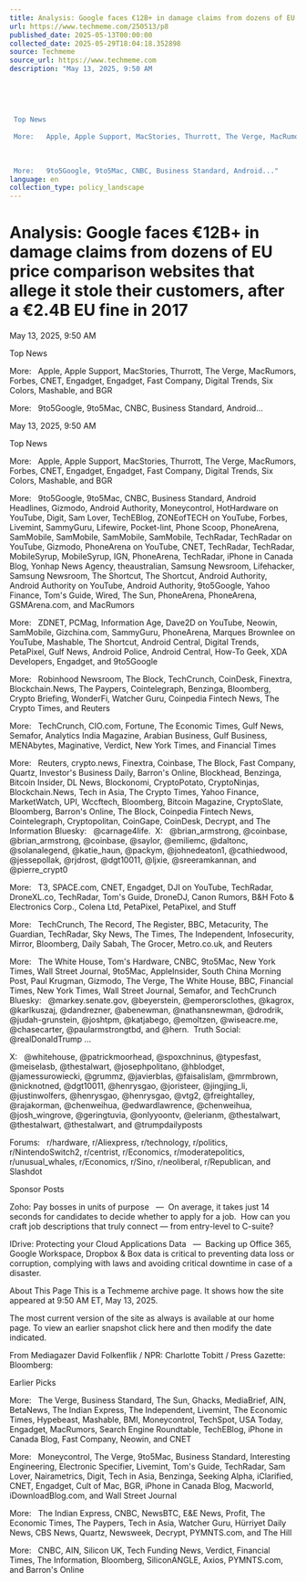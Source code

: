 ```yaml
---
title: Analysis: Google faces €12B+ in damage claims from dozens of EU price comparison websites that allege it stole their customers, after a €2.4B EU fine in 2017
url: https://www.techmeme.com/250513/p8
published_date: 2025-05-13T00:00:00
collected_date: 2025-05-29T18:04:18.352898
source: Techmeme
source_url: https://www.techmeme.com
description: "May 13, 2025, 9:50 AM 
 
 
 
 
 
 Top News 
 
 More:   Apple, Apple Support, MacStories, Thurrott, The Verge, MacRumors, Forbes, CNET, Engadget, Engadget, Fast Company, Digital Trends, Six Colors, Mashable, and BGR 
 
 
 
 More:   9to5Google, 9to5Mac, CNBC, Business Standard, Android..."
language: en
collection_type: policy_landscape
---
```


# Analysis: Google faces €12B+ in damage claims from dozens of EU price comparison websites that allege it stole their customers, after a €2.4B EU fine in 2017

May 13, 2025, 9:50 AM 
 
 
 
 
 
 Top News 
 
 More:   Apple, Apple Support, MacStories, Thurrott, The Verge, MacRumors, Forbes, CNET, Engadget, Engadget, Fast Company, Digital Trends, Six Colors, Mashable, and BGR 
 
 
 
 More:   9to5Google, 9to5Mac, CNBC, Business Standard, Android...

May 13, 2025, 9:50 AM

Top News 
 
 More:   Apple, Apple Support, MacStories, Thurrott, The Verge, MacRumors, Forbes, CNET, Engadget, Engadget, Fast Company, Digital Trends, Six Colors, Mashable, and BGR

More:   9to5Google, 9to5Mac, CNBC, Business Standard, Android Headlines, Gizmodo, Android Authority, Moneycontrol, HotHardware on YouTube, Digit, Sam Lover, TechEBlog, ZONEofTECH on YouTube, Forbes, Livemint, SammyGuru, Lifewire, Pocket-lint, Phone Scoop, PhoneArena, SamMobile, SamMobile, SamMobile, SamMobile, TechRadar, TechRadar on YouTube, Gizmodo, PhoneArena on YouTube, CNET, TechRadar, TechRadar, MobileSyrup, MobileSyrup, IGN, PhoneArena, TechRadar, iPhone in Canada Blog, Yonhap News Agency, theaustralian, Samsung Newsroom, Lifehacker, Samsung Newsroom, The Shortcut, The Shortcut, Android Authority, Android Authority on YouTube, Android Authority, 9to5Google, Yahoo Finance, Tom's Guide, Wired, The Sun, PhoneArena, PhoneArena, GSMArena.com, and MacRumors

More:   ZDNET, PCMag, Information Age, Dave2D on YouTube, Neowin, SamMobile, Gizchina.com, SammyGuru, PhoneArena, Marques Brownlee on YouTube, Mashable, The Shortcut, Android Central, Digital Trends, PetaPixel, Gulf News, Android Police, Android Central, How-To Geek, XDA Developers, Engadget, and 9to5Google

More:   Robinhood Newsroom, The Block, TechCrunch, CoinDesk, Finextra, Blockchain.News, The Paypers, Cointelegraph, Benzinga, Bloomberg, Crypto Briefing, WonderFi, Watcher Guru, Coinpedia Fintech News, The Crypto Times, and Reuters

More:   TechCrunch, CIO.com, Fortune, The Economic Times, Gulf News, Semafor, Analytics India Magazine, Arabian Business, Gulf Business, MENAbytes, Maginative, Verdict, New York Times, and Financial Times

More:   Reuters, crypto.news, Finextra, Coinbase, The Block, Fast Company, Quartz, Investor's Business Daily, Barron's Online, Blockhead, Benzinga, Bitcoin Insider, DL News, Blockonomi, CryptoPotato, CryptoNinjas, Blockchain.News, Tech in Asia, The Crypto Times, Yahoo Finance, MarketWatch, UPI, Wccftech, Bloomberg, Bitcoin Magazine, CryptoSlate, Bloomberg, Barron's Online, The Block, Coinpedia Fintech News, Cointelegraph, Cryptopolitan, CoinGape, CoinDesk, Decrypt, and The Information 
 Bluesky:   @carnage4life.  X:   @brian_armstrong, @coinbase, @brian_armstrong, @coinbase, @saylor, @emiliemc, @daltonc, @solanalegend, @katie_haun, @packym, @johnedeaton1, @cathiedwood, @jessepollak, @rjdrost, @dgt10011, @ljxie, @sreeramkannan, and @pierre_crypt0

More:   T3, SPACE.com, CNET, Engadget, DJI on YouTube, TechRadar, DroneXL.co, TechRadar, Tom's Guide, DroneDJ, Canon Rumors, B&amp;H Foto &amp; Electronics Corp., Colena Ltd, PetaPixel, PetaPixel, and Stuff 
 
 More:   TechCrunch, The Record, The Register, BBC, Metacurity, The Guardian, TechRadar, Sky News, The Times, The Independent, Infosecurity, Mirror, Bloomberg, Daily Sabah, The Grocer, Metro.co.uk, and Reuters 
 
 More:   The White House, Tom's Hardware, CNBC, 9to5Mac, New York Times, Wall Street Journal, 9to5Mac, AppleInsider, South China Morning Post, Paul Krugman, Gizmodo, The Verge, The White House, BBC, Financial Times, New York Times, Wall Street Journal, Semafor, and TechCrunch 
 Bluesky:   @markey.senate.gov, @beyerstein, @emperorsclothes, @kagrox, @karlkuszaj, @dandrezner, @abenewman, @nathansnewman, @drodrik, @judah-grunstein, @joshtpm, @katjabego, @emoltzen, @wiseacre.me, @chasecarter, @paularmstrongtbd, and @hern.  Truth Social:   @realDonaldTrump … 
 
 X:   @whitehouse, @patrickmoorhead, @spoxchninus, @typesfast, @meiselasb, @thestalwart, @josephpolitano, @hblodget, @jamessurowiecki, @grummz, @javierblas, @faisalislam, @mrmbrown, @nicknotned, @dgt10011, @henrysgao, @joristeer, @jingjing_li, @justinwolfers, @henrysgao, @henrysgao, @vtg2, @freightalley, @rajakorman, @chenweihua, @edwardlawrence, @chenweihua, @josh_wingrove, @geringtuvia, @onlyyoontv, @elerianm, @thestalwart, @thestalwart, @thestalwart, and @trumpdailyposts 
 
 Forums:   r/hardware, r/Aliexpress, r/technology, r/politics, r/NintendoSwitch2, r/centrist, r/Economics, r/moderatepolitics, r/unusual_whales, r/Economics, r/Sino, r/neoliberal, r/Republican, and Slashdot

Sponsor Posts 
 
 Zoho: 
 Pay bosses in units of purpose   —  On average, it takes just 14 seconds for candidates to decide whether to apply for a job.  How can you craft job descriptions that truly connect — from entry-level to C-suite?

IDrive: 
 Protecting your Cloud Applications Data   —  Backing up Office 365, Google Workspace, Dropbox &amp; Box data is critical to preventing data loss or corruption, complying with laws and avoiding critical downtime in case of a disaster.

About This Page 
 This is a Techmeme archive page.
It shows how the site appeared at 9:50 AM ET, May 13, 2025.
 
 The most current version of the site as always is available at our home page.
To view an earlier snapshot click here
and then modify the date indicated.

From Mediagazer 
 David Folkenflik / NPR: 
 Charlotte Tobitt / Press Gazette: 
 Bloomberg:

Earlier Picks 
 
 More:   The Verge, Business Standard, The Sun, Ghacks, MediaBrief, AIN, BetaNews, The Indian Express, The Independent, Livemint, The Economic Times, Hypebeast, Mashable, BMI, Moneycontrol, TechSpot, USA Today, Engadget, MacRumors, Search Engine Roundtable, TechEBlog, iPhone in Canada Blog, Fast Company, Neowin, and CNET

More:   Moneycontrol, The Verge, 9to5Mac, Business Standard, Interesting Engineering, Electronic Specifier, Livemint, Tom's Guide, TechRadar, Sam Lover, Nairametrics, Digit, Tech in Asia, Benzinga, Seeking Alpha, iClarified, CNET, Engadget, Cult of Mac, BGR, iPhone in Canada Blog, Macworld, iDownloadBlog.com, and Wall Street Journal

More:   The Indian Express, CNBC, NewsBTC, E&amp;E News, Profit, The Economic Times, The Paypers, Tech in Asia, Watcher Guru, Hürriyet Daily News, CBS News, Quartz, Newsweek, Decrypt, PYMNTS.com, and The Hill 
 
 More:   CNBC, AIN, Silicon UK, Tech Funding News, Verdict, Financial Times, The Information, Bloomberg, SiliconANGLE, Axios, PYMNTS.com, and Barron's Online